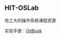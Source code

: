 ## HIT-OSLab

哈工大的操作系统课程资源

实验手册：[GitBook](https://traitorousfc.gitbooks.io/hit-oslab-manual/content/index.html)

